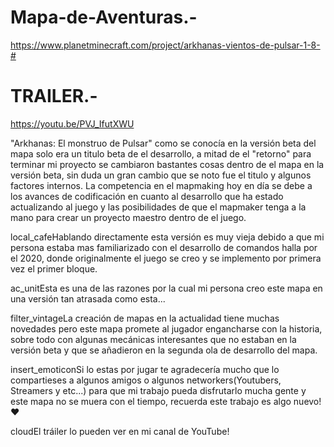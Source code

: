 # Mapa-de-Aventuras.-
https://www.planetminecraft.com/project/arkhanas-vientos-de-pulsar-1-8-#
# TRAILER.-
https://youtu.be/PVJ_IfutXWU


"Arkhanas: El monstruo de Pulsar" como se conocía en la versión beta del mapa solo era un titulo beta de el desarrollo, a mitad de el "retorno" para terminar mi proyecto se cambiaron bastantes cosas dentro de el mapa en la versión beta, sin duda un gran cambio que se noto fue el titulo y algunos factores internos. La competencia en el mapmaking hoy en día se debe a los avances de codificación en cuanto al desarrollo que ha estado actualizando al juego y las posibilidades de que el mapmaker tenga a la mano para crear un proyecto maestro dentro de el juego.

local_cafeHablando directamente esta versión es muy vieja debido a que mi persona estaba mas familiarizado con el desarrollo de comandos halla por el 2020, donde originalmente el juego se creo y se implemento por primera vez el primer bloque.

ac_unitEsta es una de las razones por la cual mi persona creo este mapa en una versión tan atrasada como esta...

filter_vintageLa creación de mapas en la actualidad tiene muchas novedades pero este mapa promete al jugador engancharse con la historia, sobre todo con algunas mecánicas interesantes que no estaban en la versión beta y que se añadieron en la segunda ola de desarrollo del mapa.

insert_emoticonSi lo estas por jugar te agradecería mucho que lo compartieses a algunos amigos o algunos networkers(Youtubers, Streamers y etc...) para que mi trabajo pueda disfrutarlo mucha gente y este mapa no se muera con el tiempo, recuerda este trabajo es algo nuevo! ♥

cloudEl tráiler lo pueden ver en mi canal de YouTube!
